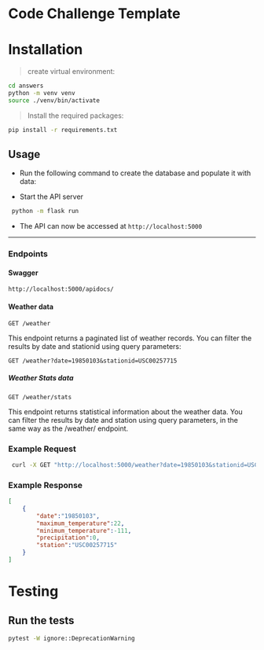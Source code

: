 # Code Challenge Template

# Installation
>create virtual environment:
```bash
cd answers
python -m venv venv
source ./venv/bin/activate
```

>Install the required packages:
```bash
pip install -r requirements.txt
```

## Usage

- Run the following command to create the database and populate it with data:

- Start the API server
```bash
 python -m flask run
```
- The API can now be accessed at `http://localhost:5000`

---

### Endpoints

#### Swagger <br>
 `http://localhost:5000/apidocs/`

#### Weather data
```
GET /weather
```
This endpoint returns a paginated list of weather records. You can filter the results by date and stationid using query parameters:
```
GET /weather?date=19850103&stationid=USC00257715
```

##### Weather Stats data
```
GET /weather/stats

```
This endpoint returns statistical information about the weather data. You can filter the results by date and station using query parameters, in the same way as the /weather/ endpoint.

### Example Request

``` bash
 curl -X GET "http://localhost:5000/weather?date=19850103&stationid=USC00257715"
```
### Example Response
```json
[
    {
        "date":"19850103",
        "maximum_temperature":22,
        "minimum_temperature":-111,
        "precipitation":0,
        "station":"USC00257715"
    }
]
```


# Testing

## Run the tests

```bash
pytest -W ignore::DeprecationWarning
```
